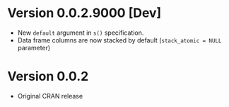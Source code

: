 Version 0.0.2.9000 [Dev]
========================

- New `default` argument in `s()` specification.
- Data frame columns are now stacked by default (`stack_atomic = NULL` parameter)

Version 0.0.2
=============

- Original CRAN release
